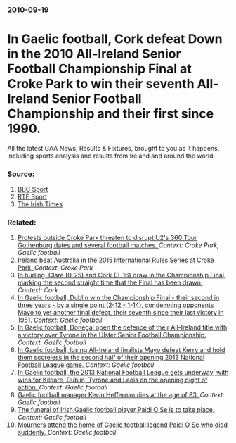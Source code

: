 ### [2010-09-19](/news/2010/09/19/index.md)

# In Gaelic football, Cork defeat Down in the 2010 All-Ireland Senior Football Championship Final at Croke Park to win their seventh All-Ireland Senior Football Championship and their first since 1990. 

All the latest GAA News, Results &amp; Fixtures, brought to you as it happens, including sports analysis and results from Ireland and around the world.


### Source:

1. [BBC Sport](http://news.bbc.co.uk/sport2/hi/northern_ireland/gaelic_games/9011135.stm)
2. [RTÉ Sport](http://www.rte.ie/sport/gaa/championship/2010/0919/cork_down1.html)
3. [The Irish Times](http://www.irishtimes.com/sports/gaa/2010/0919/1224279243109.html)

### Related:

1. [ Protests outside Croke Park threaten to disrupt U2's 360 Tour Gothenburg dates and several football matches. ](/news/2009/07/28/protests-outside-croke-park-threaten-to-disrupt-u2-s-360deg-tour-gothenburg-dates-and-several-football-matches.md) _Context: Croke Park, Gaelic football_
2. [Ireland beat Australia in the 2015 International Rules Series at Croke Park. ](/news/2015/11/21/ireland-beat-australia-in-the-2015-international-rules-series-at-croke-park.md) _Context: Croke Park_
3. [In hurling, Clare (0-25) and Cork (3-16) draw in the Championship Final, marking the second straight time that the Final has been drawn. ](/news/2013/09/8/in-hurling-clare-0-25-and-cork-3-16-draw-in-the-championship-final-marking-the-second-straight-time-that-the-final-has-been-drawn.md) _Context: Cork_
4. [In Gaelic football, Dublin win the Championship Final - their second in three years - by a single point (2-12 - 1-14), condemning opponents Mayo to yet another final defeat, their seventh  since their last victory in 1951. ](/news/2013/09/22/in-gaelic-football-dublin-win-the-championship-final-their-second-in-three-years-by-a-single-point-2-12-1-14-condemning-opponents.md) _Context: Gaelic football_
5. [In Gaelic football, Donegal open the defence of their All-Ireland title with a victory over Tyrone in the Ulster Senior Football Championship. ](/news/2013/05/26/in-gaelic-football-donegal-open-the-defence-of-their-all-ireland-title-with-a-victory-over-tyrone-in-the-ulster-senior-football-championshi.md) _Context: Gaelic football_
6. [In Gaelic football, losing All-Ireland finalists Mayo defeat Kerry and hold them scoreless in the second half of their opening 2013 National Football League game. ](/news/2013/02/3/in-gaelic-football-losing-all-ireland-finalists-mayo-defeat-kerry-and-hold-them-scoreless-in-the-second-half-of-their-opening-2013-national.md) _Context: Gaelic football_
7. [In Gaelic football, the 2013 National Football League gets underway, with wins for Kildare, Dublin, Tyrone and Laois on the opening night of action. ](/news/2013/02/2/in-gaelic-football-the-2013-national-football-league-gets-underway-with-wins-for-kildare-dublin-tyrone-and-laois-on-the-opening-night-of.md) _Context: Gaelic football_
8. [Gaelic football manager Kevin Heffernan dies at the age of 83. ](/news/2013/01/25/gaelic-football-manager-kevin-heffernan-dies-at-the-age-of-83.md) _Context: Gaelic football_
9. [The funeral of Irish Gaelic football player Paidi O Se is to take place. ](/news/2012/12/18/the-funeral-of-irish-gaelic-football-player-pa-ida-a-sa-c-is-to-take-place.md) _Context: Gaelic football_
10. [Mourners attend the home of Gaelic football legend Paidi O Se who died suddenly. ](/news/2012/12/17/mourners-attend-the-home-of-gaelic-football-legend-pa-ida-a-sa-c-who-died-suddenly.md) _Context: Gaelic football_
